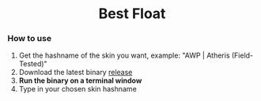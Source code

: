 <h1 align="center">
    Best Float
</h1>

### How to use
1. Get the hashname of the skin you want, example: "AWP | Atheris (Field-Tested)"
2. Download the latest binary [release](https://github.com/Zackwn/bestfloat/releases/)
3. **Run the binary on a terminal window**
4. Type in your chosen skin hashname
